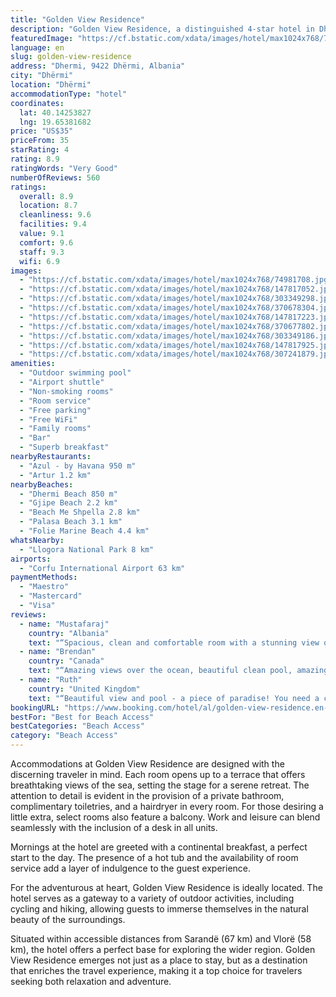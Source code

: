 ```yaml
---
title: "Golden View Residence"
description: "Golden View Residence, a distinguished 4-star hotel in Dhërmi, stands out for its exceptional amenities, including a seasonal outdoor swimming pool and meticulously maintained garden."
featuredImage: "https://cf.bstatic.com/xdata/images/hotel/max1024x768/74981708.jpg?k=74f7b5ac65b33d4e69c70d16e1588358b6f0ef5cc07f41e8372a4865510cb489&o=&hp=1"
language: en
slug: golden-view-residence
address: "Dhermi, 9422 Dhërmi, Albania"
city: "Dhërmi"
location: "Dhërmi"
accommodationType: "hotel"
coordinates:
  lat: 40.14253827
  lng: 19.65381682
price: "US$35"
priceFrom: 35
starRating: 4
rating: 8.9
ratingWords: "Very Good"
numberOfReviews: 560
ratings:
  overall: 8.9
  location: 8.7
  cleanliness: 9.6
  facilities: 9.4
  value: 9.1
  comfort: 9.6
  staff: 9.3
  wifi: 6.9
images:
  - "https://cf.bstatic.com/xdata/images/hotel/max1024x768/74981708.jpg?k=74f7b5ac65b33d4e69c70d16e1588358b6f0ef5cc07f41e8372a4865510cb489&o=&hp=1"
  - "https://cf.bstatic.com/xdata/images/hotel/max1024x768/147817052.jpg?k=6f0740056ed6ee5d42d975239d2936bdcd0303b0eb47b9cf0a861db324974a59&o=&hp=1"
  - "https://cf.bstatic.com/xdata/images/hotel/max1024x768/303349298.jpg?k=c06807499da7bd87b622a96054437415833f576875e39ea65412769a75427c53&o=&hp=1"
  - "https://cf.bstatic.com/xdata/images/hotel/max1024x768/370678304.jpg?k=1ca55302d413622bc80a2d96ae0e09269972dced3283779bef415d3551894275&o=&hp=1"
  - "https://cf.bstatic.com/xdata/images/hotel/max1024x768/147817223.jpg?k=8b73db15f26d09b5d8bdfa423551c53a899559c94b2e80b37967b382433a1e55&o=&hp=1"
  - "https://cf.bstatic.com/xdata/images/hotel/max1024x768/370677802.jpg?k=98a31cc4cca2836fc9111a1cd4a81b1db9308c3aaa6a4ba351045707fb12c206&o=&hp=1"
  - "https://cf.bstatic.com/xdata/images/hotel/max1024x768/303349186.jpg?k=70f93f9199170c33bc6a1b5ac535bfdfdf479aecfcd0e2deb21d773e3293175c&o=&hp=1"
  - "https://cf.bstatic.com/xdata/images/hotel/max1024x768/147817925.jpg?k=a9f02820b5f2ece72343a04b4ad23b77112e1f6e3db067b89293210f3154c5f0&o=&hp=1"
  - "https://cf.bstatic.com/xdata/images/hotel/max1024x768/307241879.jpg?k=2903f6efa01731ead322a1969683fa60691a0c3be97d07cbbe867cad70c21b2f&o=&hp=1"
amenities:
  - "Outdoor swimming pool"
  - "Airport shuttle"
  - "Non-smoking rooms"
  - "Room service"
  - "Free parking"
  - "Free WiFi"
  - "Family rooms"
  - "Bar"
  - "Superb breakfast"
nearbyRestaurants:
  - "Azul - by Havana 950 m"
  - "Artur 1.2 km"
nearbyBeaches:
  - "Dhermi Beach 850 m"
  - "Gjipe Beach 2.2 km"
  - "Beach Me Shpella 2.8 km"
  - "Palasa Beach 3.1 km"
  - "Folie Marine Beach 4.4 km"
whatsNearby:
  - "Llogora National Park 8 km"
airports:
  - "Corfu International Airport 63 km"
paymentMethods:
  - "Maestro"
  - "Mastercard"
  - "Visa"
reviews:
  - name: "Mustafaraj"
    country: "Albania"
    text: "“Spacious, clean and comfortable room with a stunning view of the Ionian sea and mountains as soon as you out the door. A relaxing pool with the perfect setting. All the necessary drinks and a great breakfast with whatever you would want and need....”"
  - name: "Brendan"
    country: "Canada"
    text: "“Amazing views over the ocean, beautiful clean pool, amazingly helpful staff. Great breakfast included.”"
  - name: "Ruth"
    country: "United Kingdom"
    text: "“Beautiful view and pool - a piece of paradise! You need a car to get to Dhermi but it’s only a 10min drive”"
bookingURL: "https://www.booking.com/hotel/al/golden-view-residence.en-gb.html?aid=8035640"
bestFor: "Best for Beach Access"
bestCategories: "Beach Access"
category: "Beach Access"
---
```


Accommodations at Golden View Residence are designed with the discerning traveler in mind. Each room opens up to a terrace that offers breathtaking views of the sea, setting the stage for a serene retreat. The attention to detail is evident in the provision of a private bathroom, complimentary toiletries, and a hairdryer in every room. For those desiring a little extra, select rooms also feature a balcony. Work and leisure can blend seamlessly with the inclusion of a desk in all units.

Mornings at the hotel are greeted with a continental breakfast, a perfect start to the day. The presence of a hot tub and the availability of room service add a layer of indulgence to the guest experience.

For the adventurous at heart, Golden View Residence is ideally located. The hotel serves as a gateway to a variety of outdoor activities, including cycling and hiking, allowing guests to immerse themselves in the natural beauty of the surroundings.

Situated within accessible distances from Sarandë (67 km) and Vlorë (58 km), the hotel offers a perfect base for exploring the wider region. Golden View Residence emerges not just as a place to stay, but as a destination that enriches the travel experience, making it a top choice for travelers seeking both relaxation and adventure.